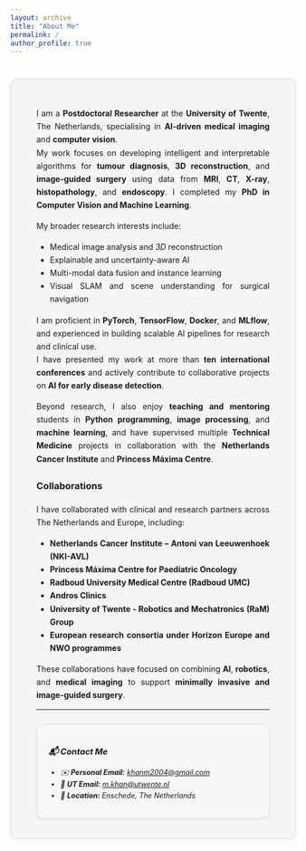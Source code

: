 ```yaml
---
layout: archive
title: "About Me"
permalink: /
author_profile: true
---
```

<!-- Theme-aware overrides for About/Contact boxes -->
<style>
  /* Dark mode via site toggle (data-theme) */
  html[data-theme="dark"] .about-box {
    background-color: rgba(20,20,20,0.9) !important;
    border-color: rgba(255,255,255,0.15) !important;
    color: #eee !important;
    box-shadow: 0 3px 8px rgba(255,255,255,0.05) !important;
  }
  html[data-theme="dark"] .about-box a { color: #aad4ff !important; }

  html[data-theme="dark"] .contact-box {
    background-color: rgba(40,40,40,0.9) !important;
    border-color: rgba(255,255,255,0.15) !important;
    color: #ddd !important;
  }

  /* Also support system dark mode if toggle not used */
  @media (prefers-color-scheme: dark) {
    .about-box {
      background-color: rgba(20,20,20,0.9) !important;
      border-color: rgba(255,255,255,0.15) !important;
      color: #eee !important;
      box-shadow: 0 3px 8px rgba(255,255,255,0.05) !important;
    }
    .about-box a { color: #aad4ff !important; }

    .contact-box {
      background-color: rgba(40,40,40,0.9) !important;
      border-color: rgba(255,255,255,0.15) !important;
      color: #ddd !important;
    }
  }

</style>

<!-- Light/dark adaptive container -->
<div class="about-box" style="
  background-color: rgba(245, 245, 245, 0.95);
  border: 1px solid #ddd;
  border-radius: 12px;
  padding: 35px 45px;
  margin: 40px auto;
  max-width: 950px;
  box-shadow: 0 3px 8px rgba(0,0,0,0.05);
  text-align: justify;
  text-justify: inter-word;
  line-height: 1.65;
">

<div style="text-align:justify; text-justify:inter-word;" markdown="1">

I am a **Postdoctoral Researcher** at the **University of Twente**, The Netherlands, specialising in **AI-driven medical imaging** and **computer vision**.  
My work focuses on developing intelligent and interpretable algorithms for **tumour diagnosis**, **3D reconstruction**, and **image-guided surgery** using data from **MRI**, **CT**, **X-ray**, **histopathology**, and **endoscopy**. I completed my **PhD in Computer Vision and Machine Learning**.

My broader research interests include:
- Medical image analysis and _3D_ reconstruction  
- Explainable and uncertainty-aware AI  
- Multi-modal data fusion and instance learning  
- Visual SLAM and scene understanding for surgical navigation  

I am proficient in **PyTorch**, **TensorFlow**, **Docker**, and **MLflow**, and experienced in building scalable AI pipelines for research and clinical use.  
I have presented my work at more than **ten international conferences** and actively contribute to collaborative projects on **AI for early disease detection**.

Beyond research, I also enjoy **teaching and mentoring** students in **Python programming**, **image processing**, and **machine learning**, and have supervised multiple **Technical Medicine** projects in collaboration with the **Netherlands Cancer Institute** and **Princess Máxima Centre**.

### Collaborations
I have collaborated with clinical and research partners across The Netherlands and Europe, including:
- **Netherlands Cancer Institute – Antoni van Leeuwenhoek (NKI-AVL)**  
- **Princess Máxima Centre for Paediatric Oncology**  
- **Radboud University Medical Centre (Radboud UMC)**  
- **Andros Clinics**  
- **University of Twente - Robotics and Mechatronics (RaM) Group**  
- **European research consortia under Horizon Europe and NWO programmes**

These collaborations have focused on combining **AI**, **robotics**, and **medical imaging** to support **minimally invasive and image-guided surgery**.

---

</div>

<div class="contact-box" style="
  background-color:#f7f7f7;
  border:1px solid #ddd;
  border-radius:10px;
  padding:15px 20px;
  margin-top:25px;
  font-size:0.9em;
  font-style:italic;
  box-shadow:0 2px 5px rgba(0,0,0,0.05);
" markdown="1"> 
  
### 📬 Contact Me
- ✉️ **Personal Email:** [khanm2004@gmail.com](mailto:khanm2004@gmail.com)  
- 📧 **UT Email:** [m.khan@utwente.nl](mailto:m.khan@utwente.nl)  
- 📍 **Location:** Enschede, The Netherlands
</div>

</div>
